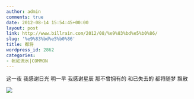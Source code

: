 ```yaml
---
author: admin
comments: true
date: 2012-08-14 15:54:45+00:00
layout: post
link: http://www.billrain.com/2012/08/%e9%83%bd%e5%b0%86/
slug: '%e9%83%bd%e5%b0%86'
title: 都将
wordpress_id: 2862
categories:
- 帐如流水|COMMON
---
```


这一夜 我感谢日光
明一早 我感谢星辰
那不曾拥有的
和已失去的
都将随梦
飘散<!-- more -->

[![](http://www.billrain.com/billrain/wp-content/uploads/img_0866.jpg)](http://www.billrain.com/billrain/wp-content/uploads/img_0866.jpg)
